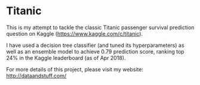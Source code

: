 # Titanic

This is my attempt to tackle the classic Titanic passenger survival prediction question on Kaggle (https://www.kaggle.com/c/titanic). 

I have used a decision tree classifier (and tuned its hyperparameters) as well as an ensemble model to achieve 0.79 prediction score, ranking top 24% in the Kaggle leaderboard (as of Apr 2018). 

For more details of this project, please visit my website: http://dataandstuff.com/

